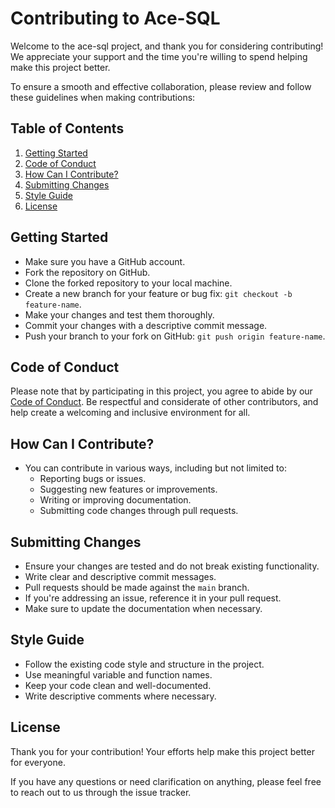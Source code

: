 # Contributing to Ace-SQL
Welcome to the ace-sql project, and thank you for considering contributing! We appreciate your support and the time you're willing to spend helping make this project better.

To ensure a smooth and effective collaboration, please review and follow these guidelines when making contributions:

## Table of Contents

1. [Getting Started](#getting-started)
2. [Code of Conduct](#code-of-conduct)
3. [How Can I Contribute?](#how-can-i-contribute)
4. [Submitting Changes](#submitting-changes)
5. [Style Guide](#style-guide)
6. [License](#license)

## Getting Started

- Make sure you have a GitHub account.
- Fork the repository on GitHub.
- Clone the forked repository to your local machine.
- Create a new branch for your feature or bug fix: `git checkout -b feature-name`.
- Make your changes and test them thoroughly.
- Commit your changes with a descriptive commit message.
- Push your branch to your fork on GitHub: `git push origin feature-name`.

## Code of Conduct

Please note that by participating in this project, you agree to abide by our [Code of Conduct](CODE_OF_CONDUCT.md). Be respectful and considerate of other contributors, and help create a welcoming and inclusive environment for all.

## How Can I Contribute?

- You can contribute in various ways, including but not limited to:
  - Reporting bugs or issues.
  - Suggesting new features or improvements.
  - Writing or improving documentation.
  - Submitting code changes through pull requests.

## Submitting Changes

- Ensure your changes are tested and do not break existing functionality.
- Write clear and descriptive commit messages.
- Pull requests should be made against the `main` branch.
- If you're addressing an issue, reference it in your pull request.
- Make sure to update the documentation when necessary.

## Style Guide

- Follow the existing code style and structure in the project.
- Use meaningful variable and function names.
- Keep your code clean and well-documented.
- Write descriptive comments where necessary.

## License
Thank you for your contribution! Your efforts help make this project better for everyone.

If you have any questions or need clarification on anything, please feel free to reach out to us through the issue tracker.
